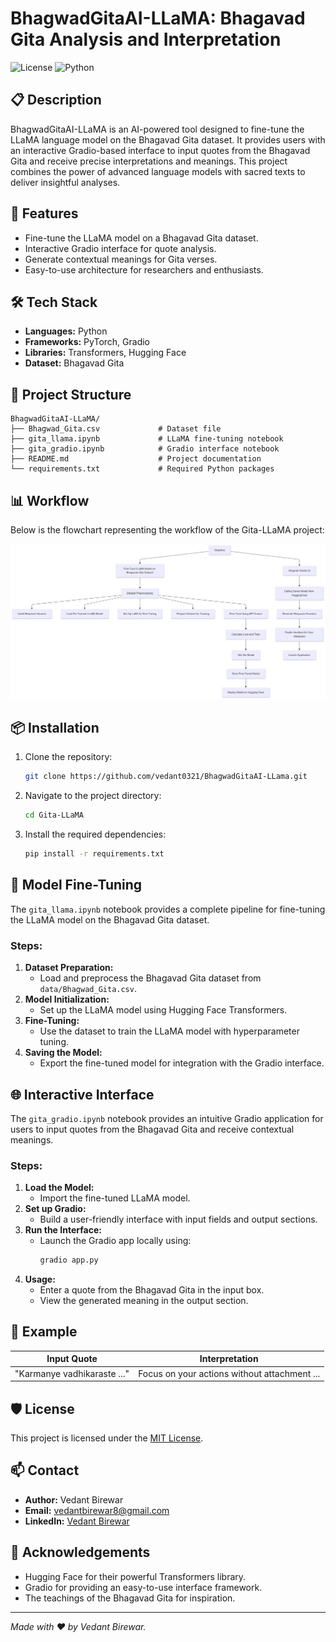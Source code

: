 # BhagwadGitaAI-LLaMA: Bhagavad Gita Analysis and Interpretation

![License](https://img.shields.io/badge/license-MIT-blue.svg) ![Python](https://img.shields.io/badge/python-3.8%2B-brightgreen)

## 📋 Description
 BhagwadGitaAI-LLaMA is an AI-powered tool designed to fine-tune the LLaMA language model on the Bhagavad Gita dataset. It provides users with an interactive Gradio-based interface to input quotes from the Bhagavad Gita and receive precise interpretations and meanings. This project combines the power of advanced language models with sacred texts to deliver insightful analyses.

## 🚀 Features
- Fine-tune the LLaMA model on a Bhagavad Gita dataset.
- Interactive Gradio interface for quote analysis.
- Generate contextual meanings for Gita verses.
- Easy-to-use architecture for researchers and enthusiasts.

## 🛠️ Tech Stack
- **Languages:** Python
- **Frameworks:** PyTorch, Gradio
- **Libraries:** Transformers, Hugging Face
- **Dataset:** Bhagavad Gita

## 📂 Project Structure
```
BhagwadGitaAI-LLaMA/
├── Bhagwad_Gita.csv             # Dataset file
├── gita_llama.ipynb             # LLaMA fine-tuning notebook
├── gita_gradio.ipynb            # Gradio interface notebook
├── README.md                    # Project documentation
└── requirements.txt             # Required Python packages
```
## 📊 Workflow
Below is the flowchart representing the workflow of the Gita-LLaMA project:

![Workflow](https://github.com/vedant0321/BhagwadGitaAI-LLama/blob/main/Flowchart.png)


## 📦 Installation
1. Clone the repository:
   ```bash
   git clone https://github.com/vedant0321/BhagwadGitaAI-LLama.git
   ```
2. Navigate to the project directory:
   ```bash
   cd Gita-LLaMA
   ```
3. Install the required dependencies:
   ```bash
   pip install -r requirements.txt
   ```

## 🧠 Model Fine-Tuning
The `gita_llama.ipynb` notebook provides a complete pipeline for fine-tuning the LLaMA model on the Bhagavad Gita dataset.

### Steps:
1. **Dataset Preparation:**
   - Load and preprocess the Bhagavad Gita dataset from `data/Bhagwad_Gita.csv`.
2. **Model Initialization:**
   - Set up the LLaMA model using Hugging Face Transformers.
3. **Fine-Tuning:**
   - Use the dataset to train the LLaMA model with hyperparameter tuning.
4. **Saving the Model:**
   - Export the fine-tuned model for integration with the Gradio interface.

## 🌐 Interactive Interface
The `gita_gradio.ipynb` notebook provides an intuitive Gradio application for users to input quotes from the Bhagavad Gita and receive contextual meanings.

### Steps:
1. **Load the Model:**
   - Import the fine-tuned LLaMA model.
2. **Set up Gradio:**
   - Build a user-friendly interface with input fields and output sections.
3. **Run the Interface:**
   - Launch the Gradio app locally using:
     ```bash
     gradio app.py
     ```
4. **Usage:**
   - Enter a quote from the Bhagavad Gita in the input box.
   - View the generated meaning in the output section.

## 📖 Example
| Input Quote                   | Interpretation                                  |
|-------------------------------|-----------------------------------------------|
| "Karmanye vadhikaraste ..."  | Focus on your actions without attachment ... |


## 🛡️ License
This project is licensed under the [MIT License](LICENSE).

## 📫 Contact
- **Author:** Vedant Birewar
- **Email:** vedantbirewar8@gmail.com
- **LinkedIn:** [Vedant Birewar](https://www.linkedin.com/in/vedant-birewar-85438724b/)

## 🌟 Acknowledgements
- Hugging Face for their powerful Transformers library.
- Gradio for providing an easy-to-use interface framework.
- The teachings of the Bhagavad Gita for inspiration.

---

*Made with ❤️ by Vedant Birewar.*

